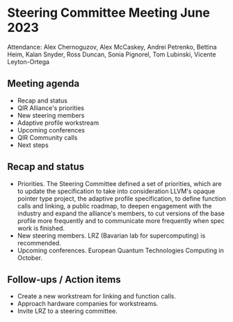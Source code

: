 # Steering Committee Meeting June 2023

Attendance: Alex Chernoguzov, Alex McCaskey, Andrei Petrenko, Bettina Heim,
Kalan Snyder, Ross Duncan, Sonia Pignorel, Tom Lubinski, Vicente Leyton-Ortega

## Meeting agenda

- Recap and status
- QIR Alliance's priorities
- New steering members
- Adaptive profile workstream
- Upcoming conferences
- QIR Community calls
- Next steps

## Recap and status

- Priorities. The Steering Committee defined a set of priorities, which are
to update the specification to take into consideration LLVM's opaque pointer
type project, the adaptive profile specification, to define function calls
and linking, a public roadmap, to deepen engagement with the industry and
expand the alliance's members, to cut versions of the base profile more
frequently and to communicate more frequently when spec work is finished.
- New steering members. LRZ (Bavarian lab for supercomputing) is recommended.
- Upcoming conferences. European Quantum Technologies Computing in October.

## Follow-ups / Action items

- Create a new workstream for linking and function calls.
- Approach hardware companies for workstreams.
- Invite LRZ to a steering committee.

